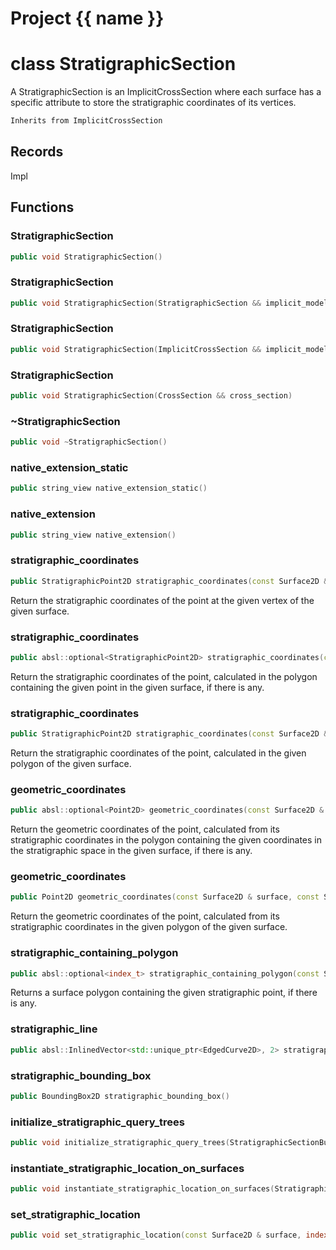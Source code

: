 <script setup>
import {useRoute} from 'vitepress'
const {path} = useRoute()
const tokens = path.split('/')
const words = tokens[2].split('-');
for (let i = 0; i < words.length; i++) {
    words[i] = words[i].charAt(0).toUpperCase() + words[i].slice(1);
    words[i] = words[i].replace('geode', 'Geode')
}
const name = words.join('-');
</script>
# Project {{ name }}

# class StratigraphicSection


 A StratigraphicSection is an ImplicitCrossSection where each surface has a specific attribute to store the stratigraphic coordinates of its vertices.



```cpp
Inherits from ImplicitCrossSection
```



## Records

Impl



## Functions

### StratigraphicSection

```cpp
public void StratigraphicSection()
```


### StratigraphicSection

```cpp
public void StratigraphicSection(StratigraphicSection && implicit_model)
```


### StratigraphicSection

```cpp
public void StratigraphicSection(ImplicitCrossSection && implicit_model)
```


### StratigraphicSection

```cpp
public void StratigraphicSection(CrossSection && cross_section)
```


### ~StratigraphicSection

```cpp
public void ~StratigraphicSection()
```


### native_extension_static

```cpp
public string_view native_extension_static()
```


### native_extension

```cpp
public string_view native_extension()
```


### stratigraphic_coordinates

```cpp
public StratigraphicPoint2D stratigraphic_coordinates(const Surface2D & surface, index_t vertex_id)
```


 Return the stratigraphic coordinates of the point at the given vertex of the given surface.

### stratigraphic_coordinates

```cpp
public absl::optional<StratigraphicPoint2D> stratigraphic_coordinates(const Surface2D & surface, const Point2D & geometric_point)
```


 Return the stratigraphic coordinates of the point, calculated in the polygon containing the given point in the given surface, if there is any.

### stratigraphic_coordinates

```cpp
public StratigraphicPoint2D stratigraphic_coordinates(const Surface2D & surface, const Point2D & geometric_point, index_t polygon_id)
```


 Return the stratigraphic coordinates of the point, calculated in the given polygon of the given surface.

### geometric_coordinates

```cpp
public absl::optional<Point2D> geometric_coordinates(const Surface2D & surface, const StratigraphicPoint2D & stratigraphic_point)
```


 Return the geometric coordinates of the point, calculated from its stratigraphic coordinates in the polygon containing the given coordinates in the stratigraphic space in the given surface, if there is any.

### geometric_coordinates

```cpp
public Point2D geometric_coordinates(const Surface2D & surface, const StratigraphicPoint2D & stratigraphic_point, index_t polygon_id)
```


 Return the geometric coordinates of the point, calculated from its stratigraphic coordinates in the given polygon of the given surface.

### stratigraphic_containing_polygon

```cpp
public absl::optional<index_t> stratigraphic_containing_polygon(const Surface2D & surface, const StratigraphicPoint2D & stratigraphic_point)
```


 Returns a surface polygon containing the given stratigraphic point, if there is any.

### stratigraphic_line

```cpp
public absl::InlinedVector<std::unique_ptr<EdgedCurve2D>, 2> stratigraphic_line(const Surface2D & surface, const Line2D & line)
```


### stratigraphic_bounding_box

```cpp
public BoundingBox2D stratigraphic_bounding_box()
```


### initialize_stratigraphic_query_trees

```cpp
public void initialize_stratigraphic_query_trees(StratigraphicSectionBuilderKey )
```


### instantiate_stratigraphic_location_on_surfaces

```cpp
public void instantiate_stratigraphic_location_on_surfaces(StratigraphicSectionBuilderKey )
```


### set_stratigraphic_location

```cpp
public void set_stratigraphic_location(const Surface2D & surface, index_t vertex_id, Point1D value, StratigraphicSectionBuilderKey )
```




